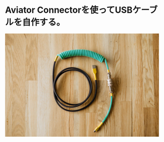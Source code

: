 # Aviator Connectorを使ってUSBケーブルを自作する。
![aviator connector](https://github.com/OKADA1919/memo/blob/images/2020-08-26%20223421.png?raw=true)
